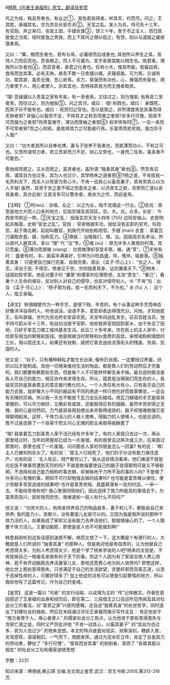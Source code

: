 #[韩愈《圬者王承福传》原文、翻译及鉴赏](https://www.vrrw.net/wx/14101.html)

圬之为技，贱且劳者也，有业之①，其色若自得者。听其言，约而尽。问之，王其姓，承福其名，世为京兆长安农夫②。天宝之乱，发人为兵，持弓矢十三年，有官勋，弃之来归，丧其土田，手镘衣食③，馀三十年，舍于市之主人，而归其屋食之当焉，视时屋食之贵贱，而上下其圬之佣以偿之，有馀，则以与道路之废疾饿者焉。

又曰： “粟，稼而生者也，若布与帛，必蚕绩而后成者也; 其他所以养生之具，皆待人力而后完也。吾皆赖之。然人不可遍为，宜乎各致其能以相生也。故君者，理我所以生者也④，而百官者，承君之化者也。任有小大，惟其所能，若器皿焉。食焉而怠其事，必有天殃，故吾不敢一日舍镘以嬉。夫镘易能，可力焉，又诚有功，取其直，虽劳无愧，吾心安焉。夫力，易强而有功也，心，难强而有智也，用力者使于人，用心者使人，亦其宜也，吾特择其易为而无愧者取焉。

“嘻! 吾操镘以入贵富之家有年矣。有一至者焉，又往过之，则为墟矣; 有再至三至者焉，而往过之，则为墟矣⑤。问之其邻，或曰： 噫! 刑戮也。或曰： 身既死，而其子孙不能有也。或曰： 死而归之官也。吾以是观之，非所谓食焉怠其事而得天殃者邪? 非强心以智而不足，不择其才之称否而冒之者邪?非多行可愧，知其不可而强为之者邪?将贵富难守，薄功而厚飨之者邪⑥! 抑丰悴有时⑦，一去一来而不可常者邪?吾之心悯焉，是故择其力之可能者行焉，乐富贵而悲贫贱，我岂异于人哉!”

又曰： “功大者其所以自奉也博，妻与子皆养于我者也，吾能薄而功小，不有之可也。又吾所谓劳力者，若立吾家而力不足，则心又劳也，一身而二任焉，虽圣者不可能也。”

愈始闻而惑之，又从而思之，盖贤者也，盖所谓 “独善其身”者也⑧。然吾有讥焉，谓其自为也过多，其为人也过少，其学杨朱之道者邪⑨?杨之道，不肯拔我一毛而利天下，而夫人以有家为劳心⑩，不肯一动其心以畜其妻子，其肯劳其心以为人乎哉! 虽然，其贤于世之患不得之而患失之者，以济其生之欲，贪邪而亡道以丧其身者，其亦远矣! 又其言有可以警余者，故余为之传，而自鉴焉。



【注释】 ①圬(wu)：涂墙。业之： 以之为业，指干泥墙这一行业。②京兆：原意是地方大而人口多的地方，后指京城及其郊区。京，大。兆，众多。长安： 今西安市附近一带。③天宝之乱： 指唐玄宗天宝十四年 (755) 边将安禄山、史思明起兵叛唐，史称“安史之乱”。官勋： 官家根据军功，授给没有实职的官号，叫勋官。起于南北朝，起初叫散官，到唐代开始别称勋官。手镘 (man) 衣食： 拿着瓦刀谋取衣食。镘，俗称瓦刀。④理我： 治理我们。理，治。因唐高宗名李治，所以唐代人避其讳，多以 “理” 代 “治”字。⑤墟 (xu)： 原为许多人聚居的村落，现已荒废。⑥薄功而厚飨 (xiang)： 功劳微薄却享受丰厚。飨，通“享”。⑦丰悴有时： 盛衰有时。丰，面容丰满美好，引申为兴旺昌盛。悴，憔悴，喻衰落。⑧独善其身： 只是使自己操行完美，自我完善。语出 《孟子·尽心上》： “古之人，得志，泽加于民; 不得志，修身见于世。穷则独善其身，达则兼善天下。”⑨杨朱： 战国初哲学家。他反对墨子的 “兼爱”和儒家的伦理思想，主张“贵生”、“重己”，看重个人生命的保存，反对别人对自己的侵夺，也反对侵夺别人。⑩ “不肯”句：出自 《孟子·尽心上》： “杨子取为我，拔一毛而利天下，不为也。” 夫 (fu) 人： 这个人，指王承福。

【译文】 粉墙糊壁作为一种手艺，是很下贱、辛苦的。有个从事这种手艺而神态好像洋洋自得的人，听他说话，话语不多，意思却表达得很充分。问他，才知他姓王，名叫承福，世代为京兆府长安县农民。天宝年间战乱发生，征召百姓当兵，他手持弓箭从军十三年，有战功当授予官职，他却放弃官勋回到家乡。由于失去了田地，只好手拿瓦刀做工维持基本生活。此后三十多年来，住在街上的主人家中，付给房东相当的房租和饭钱。他是根据当时房租和伙食费的高低，来增减粉刷墙壁的工价，用以偿还主人。如果还有钱剩，就把它拿去送给流落街头的残废、贫病、饥饿的人。

他又说： “谷子，只有播种耕耘才能生长出来; 像布匹丝绸，一定要经过养蚕、纺织以后才能制成。其他一切用来维持生活的物品，都是靠人们的劳动然后才完备的。我们都要依赖那些东西，但是每个人不可能样样都去亲手做。最合适的做法是各人尽自己的能力，相互协作来求得生存。所以，国君是治理我们而生存的人，各级官员则是禀承君主的意志推行教化的人。一个人责任有大有小，只有各尽自己的能力去做，就好像大小不同的器皿有不同的用途一样只想吃好而做事懒怠，一定会有天降的灾祸。所以我一天也不敢放下瓦刀去玩乐嬉戏。用瓦刀糊墙的手艺是容易掌握的，可以尽力做好，又确实有成效，还能取得应有的报酬，虽然辛苦却得之无愧，我的心是坦然的。力气是容易用劲使出来并取得成效的，脑子却很难勉强它变得聪明起来。这样，干体力活儿的人被人使唤，用脑力的人使唤人，也是应该的。我不过是选择了一个容易干而又问心无愧的职业来取得报酬罢了

“唉! 我拿着瓦刀到富贵人家干活已经有许多年了。有的人家我只去过一次，再从那里经过时，当年的房屋却已成为一片废墟。有的我曾去过两次或三次，后来路过那里时，那里也成了一片废墟。问问那些人家的邻居是怎么一回事? 有的说： ‘唉! 主人已被判刑杀头了。’ 有的说： ‘原主人已经死了，他们的子孙没有能力保住遗产。’ 也有的说： ‘主人死后，财产都充公了。’ 我从这些情况看来，他们难道不就是光吃饭不做事而遭到天罚的吗? 不就是勉强要使自己的脑子变得聪明可是又不够聪明，不选择和自己能力相称的事去做，却冒昧地干力所不及的事的人吗? 不是做了许多问心有愧的事，明知不可行却勉强去做的结果吗? 也可能是富贵难以保住，便少贡献多享受造成的结果吧! 也许是富贵贫贱、昌盛衰落有一定的时运，一来一去，不能经常保有吧? 我心里很同情他们，因此选择了我力所能及的事情去干。为富贵而高兴，因贫贱而悲伤，我难道和一般人有什么不同吗?”

他又说： “功劳大的人，他用来供养自己的物品就多，妻子和儿子，都能由自己来供养; 我的能力小，贡献少，没有妻室儿女是可以的。又因为我是我所说的那种干体力活的人，如果我成了家却又没有能力去养活他们，那就够操心的了。一个人既要干体力活儿，又要动脑筋，即使是圣人也不可能做到啊!”

韩愈我刚听到这些话感到迷惑不解，继而又想了一下，这大概是个有德行的人，大概就是人们所说的 “独善其身” 的那种人。但是我对他是有指责的，认为他替自己考虑得太多，为别人考虑得太少，他是个学了杨朱学说的人吧?杨朱的主张是，不肯拔掉自己一根毫毛来做有利于天下的事。而这个人因为有了家室会使人费心劳神，竟不肯开动脑筋去养活妻室儿女，那他还愿费心地为别人效劳吗? 即使这样，他比世上那些患得患失，只求满足于自己的生活欲望，贪婪奸邪而背离正道，以至于丢掉性命的人，可要好得多了! 加上他说的话有可以使我引起警惕的地方，所以我给他写了这篇传记，作为自己的鉴戒。

【鉴赏】 这是一篇以 “圬者” 的言行设喻、以说理为主的 “传”记体散文。作者在首段叙述了王承福的出身和经历后，即在第二、三段借王之口自述所见所闻及其对社会分工的看法，对“富贵之家”兴衰的感慨，还自述“独善其身”的处世哲学，同时道出了封建社会的痼疾。然后在末段通过评论王承福而揭示写作主旨： 肯定他安于 “用力者使于人，用心者使人” 的儒家社会分工观点，认为他贤于那些患得患失与贪邪亡道之徒，同时又严厉批评他 “不肯一动其心，以畜其妻子” 的“其自为也过多，其为人也过少” 的杨朱思想。本文的特点是面对现实，观察深刻，鞭辟入里，言简意赅，语语相扣，一气而下，借题发挥，通过为泥水匠立传，肯定了自食其力的劳动者，鞭挞了 “多行可愧”、“食焉而怠其事” 的剥削者，宣扬了 “各致其能以相生” 的社会分工论和儒家道统思想

字数：3231

知识来源：傅德岷,赖云琪 主编.古文观止鉴赏.武汉：崇文书局.2005.第313-316页.

